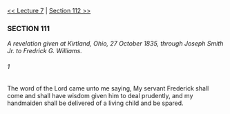 [<< Lecture 7](Lecture%207)  |  [Section 112 >>](Section%20112)

### SECTION 111

*A revelation given at Kirtland, Ohio, 27 October 1835, through Joseph Smith Jr. to Fredrick G. Williams.*

###### 1
The word of the Lord came unto me saying, My servant Frederick shall come and shall have wisdom given him to deal prudently, and my handmaiden shall be delivered of a living child and be spared.